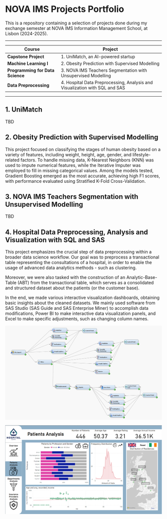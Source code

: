 # NOVA IMS Projects Portfolio
This is a repository containing a selection of projects done during my exchange semester at NOVA IMS Information Management School, at Lisbon (2024-2025).

---

| **Course** | **Project** |
|---|---|
| **Capstone Project** | 1. UniMatch, an AI-powered startup |
| **Machine Learning I** | 2. Obesity Prediction with Supervised Modelling |
| **Programming for Data Science** | 3. NOVA IMS Teachers Segmentation with Unsupervised Modelling |
| **Data Preprocessing** | 4. Hospital Data Preprocessing, Analysis and Visualization with SQL and SAS |

---

## 1. UniMatch
TBD

## 2. Obesity Prediction with Supervised Modelling
This project focused on classifying the stages of human obesity based on a variety of features, including weight, height, age, gender, and lifestyle-related factors. To handle missing data, K-Nearest Neighbors (KNN) was used to impute numerical features, while the Iterative Imputer was employed to fill in missing categorical values. Among the models tested, Gradient Boosting emerged as the most accurate, achieving high F1 scores, with performance evaluated using Stratified K-Fold Cross-Validation.

## 3. NOVA IMS Teachers Segmentation with Unsupervised Modelling
TBD

## 4. Hospital Data Preprocessing, Analysis and Visualization with SQL and SAS
This project emphasizes the crucial step of data preprocessing within a broader data science workflow. Our goal was to preprocess a transactional table representing the consultations of a hospital, in order to enable the usage of advanced data analytics methods - such as clustering. 

Moreover, we were also tasked with the construction of an Analytic-Base-Table (ABT) from the transactional table, which serves as a consolidated and structured dataset about the patients (or the customer base).

In the end, we made various interactive visualization dashboards, obtaining basic insights about the cleaned datasets. We mainly used software from SAS Studio (SAS Guide and SAS Enterprise Miner) to accomplish data modifications, Power BI to make interactive data visualization panels, and Excel to make specific adjustments, such as changing column names.

![](images/miner_diagram.png)

![](images/powerbi_dashboard.png)
